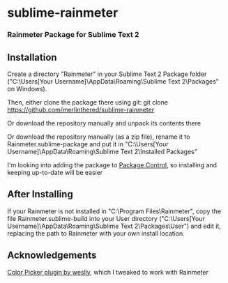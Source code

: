 sublime-rainmeter
=================

### Rainmeter Package for Sublime Text 2

## Installation
Create a directory "Rainmeter" in your Sublime Text 2 Package folder ("C:\Users\[Your Username]\AppData\Roaming\Sublime Text 2\Packages" on Windows). 

Then, either clone the package there using git: git clone https://github.com/merlinthered/sublime-rainmeter

Or download the repository manually and unpack its contents there

Or download the repository manually (as a zip file), rename it to Rainmeter.sublime-package and put it in "C:\Users\[Your Username]\AppData\Roaming\Sublime Text 2\Installed Packages"

I'm looking into adding the package to [Package Control](http://wbond.net/sublime_packages/package_control), so installing and keeping up-to-date will be easier

## After Installing

If your Rainmeter is not installed in "C:\Program Files\Rainmeter", copy the file Rainmeter.sublime-build into your User directory ("C:\Users\[Your Username]\AppData\Roaming\Sublime Text 2\Packages\User") and edit it, replacing the path to Rainmeter with your own install location.

## Acknowledgements
[Color Picker plugin by weslly](https://github.com/weslly/ColorPicker), which I tweaked to work with Rainmeter